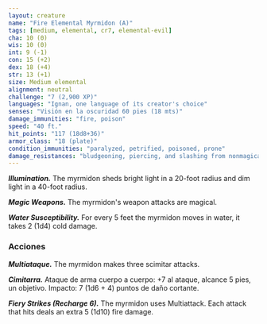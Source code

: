 ```yaml
---
layout: creature
name: "Fire Elemental Myrmidon (A)"
tags: [medium, elemental, cr7, elemental-evil]
cha: 10 (0)
wis: 10 (0)
int: 9 (-1)
con: 15 (+2)
dex: 18 (+4)
str: 13 (+1)
size: Medium elemental
alignment: neutral
challenge: "7 (2,900 XP)"
languages: "Ignan, one language of its creator's choice"
senses: "Visión en la oscuridad 60 pies (18 mts)"
damage_immunities: "fire, poison"
speed: "40 ft."
hit_points: "117 (18d8+36)"
armor_class: "18 (plate)"
condition_immunities: "paralyzed, petrified, poisoned, prone"
damage_resistances: "bludgeoning, piercing, and slashing from nonmagical weapons"
---
```


***Illumination.*** The myrmidon sheds bright light in a 20-foot radius and dim light in a 40-foot radius.

***Magic Weapons.*** The myrmidon's weapon attacks are magical.

***Water Susceptibility.*** For every 5 feet the myrmidon moves in water, it takes 2 (1d4) cold damage.

### Acciones

***Multiataque.*** The myrmidon makes three scimitar attacks.

***Cimitarra.*** Ataque de arma cuerpo a cuerpo: +7 al ataque, alcance 5 pies, un objetivo. Impacto: 7 (1d6 + 4) puntos de daño cortante.

***Fiery Strikes (Recharge 6).*** The myrmidon uses Multiattack. Each attack that hits deals an extra 5 (1d10) fire damage.